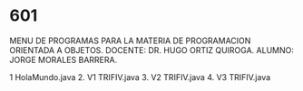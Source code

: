 # 601

MENU DE PROGRAMAS PARA LA MATERIA DE PROGRAMACION ORIENTADA A OBJETOS.
DOCENTE: DR. HUGO ORTIZ QUIROGA.
ALUMNO: JORGE MORALES BARRERA.

1  HolaMundo.java
2. V1 TRIFIV.java
3. V2 TRIFIV.java
4. V3 TRIFIV.java
